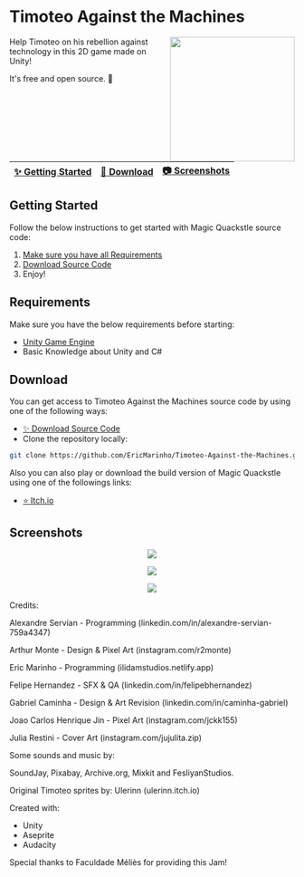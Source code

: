 # Timoteo Against the Machines

<img align="right" src="https://img.itch.zone/aW1hZ2UvMjI0NzA5OS8xNDYyMTk1Ni5wbmc=/original/ZDZ%2F3V.png" width= 220/>

Help Timoteo on his rebellion against technology in this 2D game made on Unity!

It's free and open source. :clap:

| [:sparkles: Getting Started](#getting-started) | [:rocket: Download](#download) | [:camera: Screenshots](#screenshots) |
| --------------- | -------- |  -------- |

## Getting Started

Follow the below instructions to get started with Magic Quackstle source code:

1. [Make sure you have all Requirements](#requirements)
2. [Download Source Code](#download)
3. Enjoy!

## Requirements

Make sure you have the below requirements before starting:

- [Unity Game Engine](https://unity3d.com)
- Basic Knowledge about Unity and C#

## Download

You can get access to Timoteo Against the Machines source code by using one of the following ways:

- [:sparkles: Download Source Code](https://github.com/EricMarinho/Timoteo-Against-the-Machines/archive/master.zip)
- Clone the repository locally:

```bash
git clone https://github.com/EricMarinho/Timoteo-Against-the-Machines.git
```

Also you can also play or download the build version of Magic Quackstle using one of the followings links:

- [:star: Itch.io](https://ilidam.itch.io/timoteo-against-the-machines)

## Screenshots

<p align="center">
  <img src="https://img.itch.zone/aW1hZ2UvMjI0NzA5OS8xMzMxNzU5Ni5wbmc=/original/6Mg2pP.png"/>
</p>

<p align="center">
  <img src="https://img.itch.zone/aW1hZ2UvMjI0NzA5OS8xMzMxNzU5My5wbmc=/original/XhkWg8.png"/>
</p>

<p align="center">
  <img src="https://img.itch.zone/aW1hZ2UvMjI0NzA5OS8xMzMxNzU5NS5wbmc=/original/%2FluGs6.png"/>
</p>


Credits:

Alexandre Servian - Programming (linkedin.com/in/alexandre-servian-759a4347)

Arthur Monte - Design & Pixel Art (instagram.com/r2monte)

Eric Marinho - Programming (ilidamstudios.netlify.app)

Felipe Hernandez - SFX & QA (linkedin.com/in/felipebhernandez)

Gabriel Caminha - Design & Art Revision (linkedin.com/in/caminha-gabriel)

Joao Carlos Henrique Jin - Pixel Art (instagram.com/jckk155)

Julia Restini - Cover Art (instagram.com/jujulita.zip)


Some sounds and music by:

SoundJay, Pixabay, Archive.org, Mixkit and FesliyanStudios.

Original Timoteo sprites by: Ulerinn (ulerinn.itch.io)

Created with:

- Unity
- Aseprite
- Audacity

Special thanks to Faculdade Méliès for providing this Jam!
